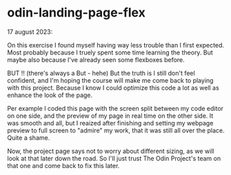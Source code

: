 # odin-landing-page-flex
17 august 2023:

On this exercise I found myself having way less trouble than I first expected. Most probably because I truely spent some time learning the theory. But maybe also because I've already seen some flexboxes before. 

BUT !! (there's always a But - hehe) 
But the truth is I still don't feel confident, and I'm hoping the course will make me come back to playing with this project. Because I know I could optimize this code a lot as well as enhance the look of the page.

Per example I coded this page with the screen split between my code editor on one side, and the preview of my page in real time on the other side. It was smooth and all, but I reaized after finishing and setting my webpage preview to full screen to "admire" my work, that it was still all over the place. Quite a shame. 

Now, the project page says not to worry about different sizing, as we will look at that later down the road. So I'll just trust The Odin Project's team on that one and come back to fix this later.